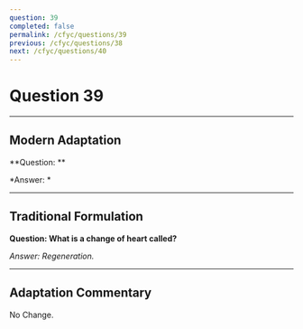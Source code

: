 ```yaml
---
question: 39
completed: false
permalink: /cfyc/questions/39
previous: /cfyc/questions/38
next: /cfyc/questions/40
---
```

# Question 39

---
## Modern Adaptation
**Question: **

*Answer: *

---
## Traditional Formulation
**Question: What is a change of heart called?**

*Answer: Regeneration.*

---
## Adaptation Commentary
No Change.